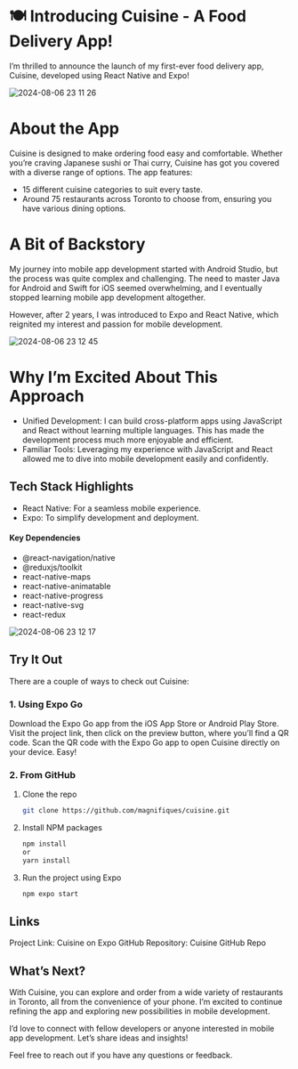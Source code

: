 # 🍽️ Introducing Cuisine - A Food Delivery App!
I’m thrilled to announce the launch of my first-ever food delivery app, Cuisine, developed using React Native and Expo!

![2024-08-06 23 11 26](https://github.com/user-attachments/assets/a64af805-9919-4051-8d14-e81261d90c6e)

# About the App
Cuisine is designed to make ordering food easy and comfortable. Whether you’re craving Japanese sushi or Thai curry, Cuisine has got you covered with a diverse range of options. The app features:

- 15 different cuisine categories to suit every taste.
- Around 75 restaurants across Toronto to choose from, ensuring you have various dining options.

# A Bit of Backstory
My journey into mobile app development started with Android Studio, but the process was quite complex and challenging. The need to master Java for Android and Swift for iOS seemed overwhelming, and I eventually stopped learning mobile app development altogether.

However, after 2 years, I was introduced to Expo and React Native, which reignited my interest and passion for mobile development.

![2024-08-06 23 12 45](https://github.com/user-attachments/assets/4761b1dd-d276-46c9-b968-33aa2c818e0f)

# Why I’m Excited About This Approach
- Unified Development: I can build cross-platform apps using JavaScript and React without learning multiple languages. This has made the development process much more enjoyable and efficient.
- Familiar Tools: Leveraging my experience with JavaScript and React allowed me to dive into mobile development easily and confidently.

## Tech Stack Highlights
- React Native: For a seamless mobile experience.
- Expo: To simplify development and deployment.

#### Key Dependencies
- @react-navigation/native
- @reduxjs/toolkit
- react-native-maps
- react-native-animatable
- react-native-progress
- react-native-svg
- react-redux

![2024-08-06 23 12 17](https://github.com/user-attachments/assets/58fe0dab-87a2-424c-a04a-4a2eefdd4c48)

## Try It Out
There are a couple of ways to check out Cuisine:
### 1. Using Expo Go
Download the Expo Go app from the iOS App Store or Android Play Store.
Visit the project link, then click on the preview button, where you’ll find a QR code.
Scan the QR code with the Expo Go app to open Cuisine directly on your device. Easy!

### 2. From GitHub
1. Clone the repo
   ```sh
   git clone https://github.com/magnifiques/cuisine.git
2. Install NPM packages
   ```sh
   npm install
   or
   yarn install
3. Run the project using Expo
   ```sh
   npm expo start

## Links
Project Link: Cuisine on Expo
GitHub Repository: Cuisine GitHub Repo

## What’s Next?
With Cuisine, you can explore and order from a wide variety of restaurants in Toronto, all from the convenience of your phone. I’m excited to continue refining the app and exploring new possibilities in mobile development.

I’d love to connect with fellow developers or anyone interested in mobile app development. Let’s share ideas and insights!

Feel free to reach out if you have any questions or feedback.
